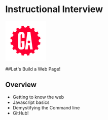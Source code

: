 # Instructional Interview
![ga](ga_cog.png) <br>

##Let's Build a Web Page!

## Overview

- Getting to know the web
- Javascript basics
- Demystifying the Command line
- GitHub!
